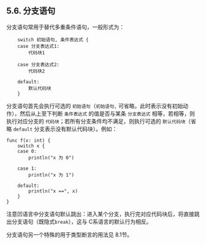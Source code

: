 ## 5.6. 分支语句

分支语句常用于替代多重条件语句，一般形式为：
```wa
    switch 初始语句, 条件表达式 {
    case 分支表达式1:
        代码块1

    case 分支表达式2:
        代码块2

    default:
        默认代码块
    }
```

分支语句首先会执行可选的 `初始语句`（`初始语句,` 可省略，此时表示没有初始动作），然后从上至下判断 `条件表达式` 的值是否与某条 `分支表达式` 相等，若相等，则执行对应分支的 `代码块`；若所有分支条件均不满足，则执行可选的 `默认代码块`（省略 `default` 分支表示没有默认代码块）。例如：

```wa
func f(x: int) {
    switch x {
    case 0:
        println("x 为 0")

    case 1:
        println("x 为 1")

    default:
        println("x ==", x)
    }
}
```

注意凹语言中分支语句默认跳出：进入某个分支，执行完对应代码块后，将直接跳出分支语句（既隐式`break`），这与 C系语言的默认行为相反。

分支语句另一个特殊的用于类型断言的用法见 8.1节。

